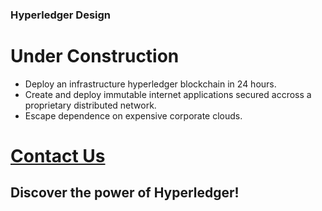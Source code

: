 ### Hyperledger Design
# Under Construction

* Deploy an infrastructure hyperledger blockchain in 24 hours.
* Create and deploy immutable internet applications secured accross a proprietary distributed network.
* Escape dependence on expensive corporate clouds.
# <a href='/about'>Contact Us</a>
## Discover the power of Hyperledger!
